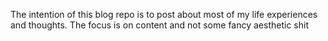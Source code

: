 The intention of this blog repo is to post about most of my life experiences and thoughts.
The focus is on content and not some fancy aesthetic shit

